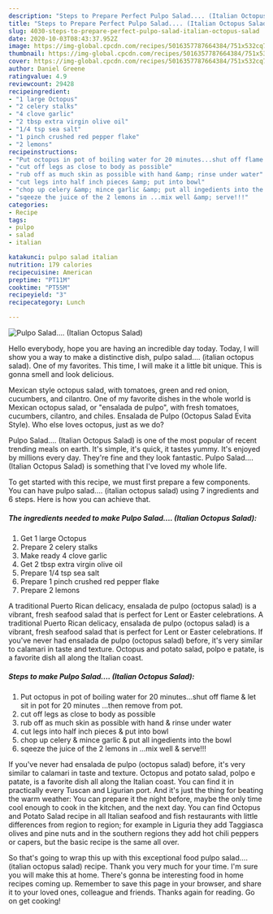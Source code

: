 ```yaml
---
description: "Steps to Prepare Perfect Pulpo Salad.... (Italian Octopus Salad)"
title: "Steps to Prepare Perfect Pulpo Salad.... (Italian Octopus Salad)"
slug: 4030-steps-to-prepare-perfect-pulpo-salad-italian-octopus-salad
date: 2020-10-03T08:43:37.952Z
image: https://img-global.cpcdn.com/recipes/5016357787664384/751x532cq70/pulpo-salad-italian-octopus-salad-recipe-main-photo.jpg
thumbnail: https://img-global.cpcdn.com/recipes/5016357787664384/751x532cq70/pulpo-salad-italian-octopus-salad-recipe-main-photo.jpg
cover: https://img-global.cpcdn.com/recipes/5016357787664384/751x532cq70/pulpo-salad-italian-octopus-salad-recipe-main-photo.jpg
author: Daniel Greene
ratingvalue: 4.9
reviewcount: 29428
recipeingredient:
- "1 large Octopus"
- "2 celery stalks"
- "4 clove garlic"
- "2 tbsp extra virgin olive oil"
- "1/4 tsp sea salt"
- "1 pinch crushed red pepper flake"
- "2 lemons"
recipeinstructions:
- "Put octopus in pot of boiling water for 20 minutes...shut off flame &amp; let sit in pot for 20 minutes ...then remove from pot."
- "cut off legs as close to body as possible"
- "rub off as much skin as possible with hand &amp; rinse under water"
- "cut legs into half inch pieces &amp; put into bowl"
- "chop up celery &amp; mince garlic &amp; put all ingedients into the bowl"
- "sqeeze the juice of the 2 lemons in ...mix well &amp; serve!!!"
categories:
- Recipe
tags:
- pulpo
- salad
- italian

katakunci: pulpo salad italian 
nutrition: 179 calories
recipecuisine: American
preptime: "PT11M"
cooktime: "PT55M"
recipeyield: "3"
recipecategory: Lunch

---
```



![Pulpo Salad.... (Italian Octopus Salad)](https://img-global.cpcdn.com/recipes/5016357787664384/751x532cq70/pulpo-salad-italian-octopus-salad-recipe-main-photo.jpg)

Hello everybody, hope you are having an incredible day today. Today, I will show you a way to make a distinctive dish, pulpo salad.... (italian octopus salad). One of my favorites. This time, I will make it a little bit unique. This is gonna smell and look delicious.

Mexican style octopus salad, with tomatoes, green and red onion, cucumbers, and cilantro. One of my favorite dishes in the whole world is Mexican octopus salad, or &#34;ensalada de pulpo&#34;, with fresh tomatoes, cucumbers, cilantro, and chiles. Ensalada de Pulpo (Octopus Salad Evita Style). Who else loves octopus, just as we do?

Pulpo Salad.... (Italian Octopus Salad) is one of the most popular of recent trending meals on earth. It's simple, it's quick, it tastes yummy. It's enjoyed by millions every day. They're fine and they look fantastic. Pulpo Salad.... (Italian Octopus Salad) is something that I've loved my whole life.


To get started with this recipe, we must first prepare a few components. You can have pulpo salad.... (italian octopus salad) using 7 ingredients and 6 steps. Here is how you can achieve that.

<!--inarticleads1-->

##### The ingredients needed to make Pulpo Salad.... (Italian Octopus Salad):

1. Get 1 large Octopus
1. Prepare 2 celery stalks
1. Make ready 4 clove garlic
1. Get 2 tbsp extra virgin olive oil
1. Prepare 1/4 tsp sea salt
1. Prepare 1 pinch crushed red pepper flake
1. Prepare 2 lemons


A traditional Puerto Rican delicacy, ensalada de pulpo (octopus salad) is a vibrant, fresh seafood salad that is perfect for Lent or Easter celebrations. A traditional Puerto Rican delicacy, ensalada de pulpo (octopus salad) is a vibrant, fresh seafood salad that is perfect for Lent or Easter celebrations. If you&#39;ve never had ensalada de pulpo (octopus salad) before, it&#39;s very similar to calamari in taste and texture. Octopus and potato salad, polpo e patate, is a favorite dish all along the Italian coast. 

<!--inarticleads2-->

##### Steps to make Pulpo Salad.... (Italian Octopus Salad):

1. Put octopus in pot of boiling water for 20 minutes...shut off flame &amp; let sit in pot for 20 minutes ...then remove from pot.
1. cut off legs as close to body as possible
1. rub off as much skin as possible with hand &amp; rinse under water
1. cut legs into half inch pieces &amp; put into bowl
1. chop up celery &amp; mince garlic &amp; put all ingedients into the bowl
1. sqeeze the juice of the 2 lemons in ...mix well &amp; serve!!!


If you&#39;ve never had ensalada de pulpo (octopus salad) before, it&#39;s very similar to calamari in taste and texture. Octopus and potato salad, polpo e patate, is a favorite dish all along the Italian coast. You can find it in practically every Tuscan and Ligurian port. And it&#39;s just the thing for beating the warm weather: You can prepare it the night before, maybe the only time cool enough to cook in the kitchen, and the next day. You can find Octopus and Potato Salad recipe in all Italian seafood and fish restaurants with little differences from region to region; for example in Liguria they add Taggiasca olives and pine nuts and in the southern regions they add hot chili peppers or capers, but the basic recipe is the same all over. 

So that's going to wrap this up with this exceptional food pulpo salad.... (italian octopus salad) recipe. Thank you very much for your time. I'm sure you will make this at home. There's gonna be interesting food in home recipes coming up. Remember to save this page in your browser, and share it to your loved ones, colleague and friends. Thanks again for reading. Go on get cooking!
